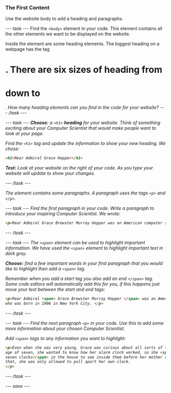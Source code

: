 ### The First Content
Use the website body to add a heading and paragraphs.

--- task ---
Find the `<body>` element in your code. This element contains all the other elements we want to be displayed on the website. 

Inside the <body> element are some heading elements. The biggest heading on a webpage has the tag <h1>. There are six sizes of heading from <h1> down to <h6>. How many heading elements can you find in the code for your website?
--- /task ---

--- task ---
**Choose:** a `<h1>` **heading** for your website. Think of something exciting about your Computer Scientist that would make people want to look at your page. 

Find the `<h1>` tag and update the information to show your new heading. We chose:

```html
<h1>Rear Admiral Grace Hopper</h1>
```

**Test:** Look at your website on the right of your code. As you type your website will update to show your changes. 

--- /task ---

The <body> element contains some paragraphs. A paragraph uses the tags `<p>` and `</p>`. 

--- task ---
Find the first paragraph in your code. Write a paragraph to introduce your inspiring Computer Scientist. We wrote:

```html
<p>Rear Admiral Grace Brewster Murray Hopper was an American computer scientist who was born in 1906 in New York City.</p>
```

--- /task ---

--- task ---
The `<span>` element can be used to highlight important information. We have used the `<span>` element to highlight important text in dark grey. 

**Choose:** find a few important words in your first paragraph that you would like to highlight then add a ```<span>``` tag. 

Remember when you add a start tag you also add an end ```</span>``` tag. Some code editors will automatically add this for you, if this happens just move your text between the start and end tags:

```html
<p>Rear Admiral <span> Grace Brewster Murray Hopper </span> was an American computer scientist
who was born in 1906 in New York City. </p>
```
--- /task ---

--- task ---
Find the next paragraph ```<p>``` in your code. Use this to add some more information about your chosen Computer Scientist. 

Add ```<span>``` tags to any information you want to highlight:

```html
<p>Even when she was very young, Grace was curious about all sorts of things. At the
age of seven, she wanted to know how her alarm clock worked, so she <span>dismantled
seven clocks</span> in the house to see inside them before her mother could stop her! After
that, she was only allowed to pull apart her own clock.
</p>
```
--- /task ---

--- save ---
